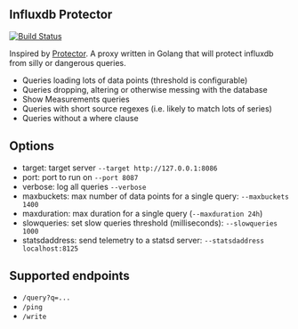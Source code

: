 Influxdb Protector
---

[ ![Build Status](https://travis-ci.org/ve-interactive/influx-protector.svg?branch=master)](https://travis-ci.org/ve-interactive/influx-protector)

Inspired by [Protector](https://github.com/trivago/Protector). A proxy written in Golang that will protect influxdb from silly or dangerous queries.

- Queries loading lots of data points (threshold is configurable)
- Queries dropping, altering or otherwise messing with the database
- Show Measurements queries
- Queries with short source regexes (i.e. likely to match lots of series)
- Queries without a where clause

## Options

- target: target server `--target http://127.0.0.1:8086`
- port: port to run on `--port 8087`
- verbose: log all queries `--verbose`
- maxbuckets: max number of data points for a single query: `--maxbuckets 1400`
- maxduration: max duration for a single query (`--maxduration 24h`)
- slowqueries: set slow queries threshold (milliseconds): `--slowqueries 1000`
- statsdaddress: send telemetry to a statsd server: `--statsdaddress localhost:8125`

## Supported endpoints

- `/query?q=...`
- `/ping`
- `/write`
